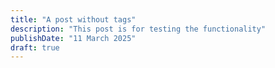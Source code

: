 ```yaml
---
title: "A post without tags"
description: "This post is for testing the functionality"
publishDate: "11 March 2025"
draft: true
---
```

